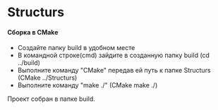 # Structurs

#### Сборка в CMake
+ Создайте папку build в удобном месте
+ В командной строке(cmd) зайдите в созданную папку build (cd ../build)
+ Выполните команду "СMake" передав ей путь к папке Structurs (CMake ../Structurs)
+ Выполните команду "make ./" (CMake make ./)

Проект собран в папке build.
